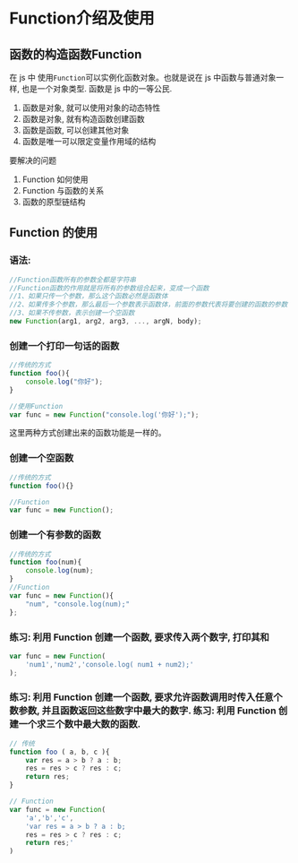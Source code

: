 # Function介绍及使用

## 函数的构造函数Function

在 js 中 使用`Function`可以实例化函数对象。也就是说在 js 中函数与普通对象一样, 也是一个对象类型. 函数是 js 中的一等公民.

1. 函数是对象, 就可以使用对象的动态特性
2. 函数是对象, 就有构造函数创建函数
3. 函数是函数, 可以创建其他对象
4. 函数是唯一可以限定变量作用域的结构

要解决的问题

1. Function 如何使用
2. Function 与函数的关系
3. 函数的原型链结构

## Function 的使用

### 语法:

```js
//Function函数所有的参数全都是字符串
//Function函数的作用就是将所有的参数组合起来，变成一个函数
//1、如果只传一个参数，那么这个函数必然是函数体
//2、如果传多个参数，那么最后一个参数表示函数体，前面的参数代表将要创建的函数的参数
//3、如果不传参数，表示创建一个空函数
new Function(arg1, arg2, arg3, ..., argN, body);
```

### 创建一个打印一句话的函数

```js
//传统的方式
function foo(){
    console.log("你好");
}

//使用Function
var func = new Function("console.log('你好');");
```

这里两种方式创建出来的函数功能是一样的。

### 创建一个空函数

```js
//传统的方式
function foo(){}

//Function 
var func = new Function();
```

### 创建一个有参数的函数

```js
//传统的方式
function foo(num){
    console.log(num);
}
//Function
var func = new Function(){
    "num", "console.log(num);"
};
```

### 练习: 利用 Function 创建一个函数, 要求传入两个数字, 打印其和

```js
var func = new Function(
    'num1','num2','console.log( num1 + num2);'
);
```

### 练习: 利用 Function 创建一个函数, 要求允许函数调用时传入任意个数参数, 并且函数返回这些数字中最大的数字. 练习: 利用 Function 创建一个求三个数中最大数的函数.

```js
// 传统
function foo ( a, b, c ){
    var res = a > b ? a : b;
    res = res > c ? res : c;
    return res;
}

// Function
var func = new Function( 
    'a','b','c',
    'var res = a > b ? a : b;
    res = res > c ? res : c;
    return res;'
)
```



